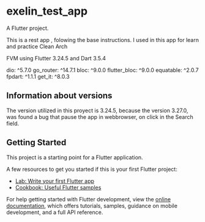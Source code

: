 # exelin_test_app

A Flutter project.

This is a rest app , folowing the base instructions.
I used in this app for learn and practice Clean Arch

FVM using Flutter 3.24.5 and Dart 3.5.4

  dio: ^5.7.0
  go_router: ^14.7.1
  bloc: ^9.0.0
  flutter_bloc: ^9.0.0
  equatable: ^2.0.7
  fpdart: ^1.1.1
  get_it: ^8.0.3

## Information about versions

The version utilized in this proyect is 3.24.5, because the version 3.27.0, was found a bug that pause the app in webbrowser, on click in the Search field.

## Getting Started

This project is a starting point for a Flutter application.

A few resources to get you started if this is your first Flutter project:

- [Lab: Write your first Flutter app](https://docs.flutter.dev/get-started/codelab)
- [Cookbook: Useful Flutter samples](https://docs.flutter.dev/cookbook)

For help getting started with Flutter development, view the
[online documentation](https://docs.flutter.dev/), which offers tutorials,
samples, guidance on mobile development, and a full API reference.
